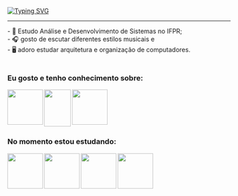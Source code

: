 [![Typing SVG](https://readme-typing-svg.herokuapp.com?font=Arial&weight=300&size=50&duration=4000&pause=1000&color=D0A2F7&center=true&vCenter=true&random=false&width=1000&lines=Olá%2C+meu+nome+é+Ana+Caroline;Eu+tenho+19+anos;Sou+Técnica+em+Informática;Brasileira;Bem-vindo%3A)](https://git.io/typing-svg)

<hr>
- 📖 Estudo Análise e Desenvolvimento de Sistemas no IFPR; <br>
- 🎧 gosto de escutar diferentes estilos musicais e <br>
- 🖥️ adoro estudar arquitetura e organização de computadores. <br>

<br>

### Eu gosto e tenho conhecimento sobre:
<div align="left"> 
<img align="left" height="80" width="80" src="https://upload.wikimedia.org/wikipedia/commons/thumb/c/c3/Python-logo-notext.svg/640px-Python-logo-notext.svg.png">
<img align="left" height="84" width="60" src="https://upload.wikimedia.org/wikipedia/en/thumb/3/30/Java_programming_language_logo.svg/1200px-Java_programming_language_logo.svg.png">
<img align="left" height="80" width="80" src="https://miro.medium.com/v2/resize:fit:383/1*co_1qORNdM0PI1nvCp7Iig.png">
</div>

<br>
<br>
<br>
<br>
<br>

### No momento estou estudando:

<div align="left"> 
<img align="left"  height="80" width="80" src="https://upload.wikimedia.org/wikipedia/commons/thumb/c/c1/Android_Studio_icon_%282023%29.svg/1024px-Android_Studio_icon_%282023%29.svg.png">
<img align="left"  height="80" width="80" src="https://cdn-icons-png.flaticon.com/512/603/603201.png">
<img align="left"  height="80" width="80" src="https://cdn.icon-icons.com/icons2/2415/PNG/512/django_original_logo_icon_146559.png">
<img align="left"  height="80" width="80" src="https://cdn-icons-png.flaticon.com/512/2021/2021646.png">
</div>
